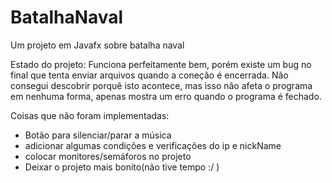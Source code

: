 # BatalhaNaval
Um projeto em Javafx sobre batalha naval

Estado do projeto:
 Funciona perfeitamente bem, porém existe um bug no final 
que tenta enviar arquivos quando a coneção é encerrada. Não
consegui descobrir porquê isto acontece, mas isso não afeta o
programa em nenhuma forma, apenas mostra um erro quando o 
programa é fechado.

Coisas que não foram implementadas:
 - Botão para silenciar/parar a música
 - adicionar algumas condições e verificações do ip e nickName
 - colocar monitores/semáforos no projeto
 - Deixar o projeto mais bonito(não tive tempo :/ )
